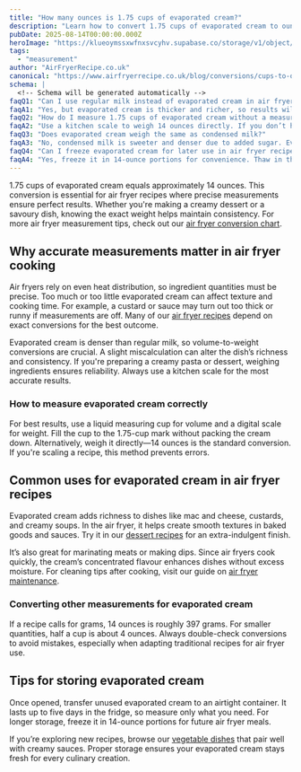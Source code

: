 ```yaml
---
title: "How many ounces is 1.75 cups of evaporated cream?"
description: "Learn how to convert 1.75 cups of evaporated cream to ounces for perfect air fryer recipes. Get accurate measurements every time!"
pubDate: 2025-08-14T00:00:00.000Z
heroImage: "https://klueoymssxwfnxsvcyhv.supabase.co/storage/v1/object/public/Shmucket/how-many-ounces-is-1-75-cups-evaporated-cream.webp"
tags:
  - "measurement"
author: "AirFryerRecipe.co.uk"
canonical: "https://www.airfryerrecipe.co.uk/blog/conversions/cups-to-ounces/how-many-ounces-is-1-75-cups-evaporated-cream"
schema: |
  <!-- Schema will be generated automatically -->
faqQ1: "Can I use regular milk instead of evaporated cream in air fryer recipes?"
faqA1: "Yes, but evaporated cream is thicker and richer, so results will differ. For a closer substitute, simmer regular milk to reduce its volume by half. Adjust measurements as needed for your air fryer recipe."
faqQ2: "How do I measure 1.75 cups of evaporated cream without a measuring cup?"
faqA2: "Use a kitchen scale to weigh 14 ounces directly. If you don’t have one, a standard UK mug holds roughly 1 cup, so fill it just under twice for 1.75 cups. Accuracy is key for air fryer cooking."
faqQ3: "Does evaporated cream weigh the same as condensed milk?"
faqA3: "No, condensed milk is sweeter and denser due to added sugar. Evaporated cream weighs slightly less per cup, so always check the label or use a scale for precise conversions."
faqQ4: "Can I freeze evaporated cream for later use in air fryer recipes?"
faqA4: "Yes, freeze it in 14-ounce portions for convenience. Thaw in the fridge before using, and stir well to restore consistency. Avoid refreezing to maintain quality in your dishes."
---
```

<p>1.75 cups of evaporated cream equals approximately 14 ounces. This conversion is essential for air fryer recipes where precise measurements ensure perfect results. Whether you're making a creamy dessert or a savoury dish, knowing the exact weight helps maintain consistency. For more air fryer measurement tips, check out our <a href=https://www.airfryerrecipe.co.uk/air-fryer-conversion-chart>air fryer conversion chart</a>.</p>  

<h2>Why accurate measurements matter in air fryer cooking</h2>  
<p>Air fryers rely on even heat distribution, so ingredient quantities must be precise. Too much or too little evaporated cream can affect texture and cooking time. For example, a custard or sauce may turn out too thick or runny if measurements are off. Many of our <a href=https://www.airfryerrecipe.co.uk/recipes>air fryer recipes</a> depend on exact conversions for the best outcome.</p>  

<p>Evaporated cream is denser than regular milk, so volume-to-weight conversions are crucial. A slight miscalculation can alter the dish’s richness and consistency. If you're preparing a creamy pasta or dessert, weighing ingredients ensures reliability. Always use a kitchen scale for the most accurate results.</p>  

<h3>How to measure evaporated cream correctly</h3>  
<p>For best results, use a liquid measuring cup for volume and a digital scale for weight. Fill the cup to the 1.75-cup mark without packing the cream down. Alternatively, weigh it directly—14 ounces is the standard conversion. If you're scaling a recipe, this method prevents errors.</p>  

<h2>Common uses for evaporated cream in air fryer recipes</h2>  
<p>Evaporated cream adds richness to dishes like mac and cheese, custards, and creamy soups. In the air fryer, it helps create smooth textures in baked goods and sauces. Try it in our <a href=https://www.airfryerrecipe.co.uk/recipe-category/dessert>dessert recipes</a> for an extra-indulgent finish.</p>  

<p>It’s also great for marinating meats or making dips. Since air fryers cook quickly, the cream’s concentrated flavour enhances dishes without excess moisture. For cleaning tips after cooking, visit our guide on <a href=https://www.airfryerrecipe.co.uk/air-fryer-cleaner>air fryer maintenance</a>.</p>  

<h3>Converting other measurements for evaporated cream</h3>  
<p>If a recipe calls for grams, 14 ounces is roughly 397 grams. For smaller quantities, half a cup is about 4 ounces. Always double-check conversions to avoid mistakes, especially when adapting traditional recipes for air fryer use.</p>  

<h2>Tips for storing evaporated cream</h2>  
<p>Once opened, transfer unused evaporated cream to an airtight container. It lasts up to five days in the fridge, so measure only what you need. For longer storage, freeze it in 14-ounce portions for future air fryer meals.</p>  

<p>If you’re exploring new recipes, browse our <a href=https://www.airfryerrecipe.co.uk/recipe-category/vegetables>vegetable dishes</a> that pair well with creamy sauces. Proper storage ensures your evaporated cream stays fresh for every culinary creation.</p>
